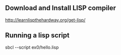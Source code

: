## Download and Install LISP compiler
http://learnlispthehardway.org/get-lisp/

## Running a lisp script
sbcl --script ex0/hello.lisp
